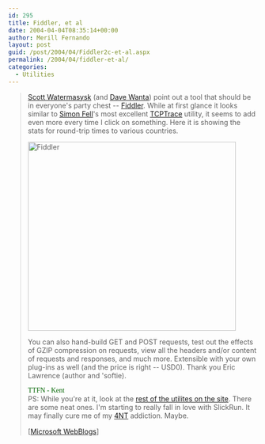 ```yaml
---
id: 295
title: Fiddler, et al
date: 2004-04-04T08:35:14+00:00
author: Merill Fernando
layout: post
guid: /post/2004/04/Fiddler2c-et-al.aspx
permalink: /2004/04/fiddler-et-al/
categories:
  - Utilities
---
```

<body xmlns="http://www.w3.org/1999/xhtml">
    <div class="Section1">
        <blockquote style='margin-top:5.0pt;margin-bottom:5.0pt'> 
        <p>
            <a href="http://scottwater.com/blog/archive/2004/03/16/Fiddler.aspx" title="http://scottwater.com/blog/archive/2004/03/16/Fiddler.aspx">Scott
            Watermasysk</a> (and <a href="http://weblogs.asp.net/dwanta" title="http://weblogs.asp.net/dwanta">Dave
            Wanta</a>) point out a tool that should be in everyone's party chest -- <a href="http://www.bayden.com/fiddler/" title="http://www.bayden.com/fiddler/">Fiddler</a>.
            While at first glance it looks similar to <a href="http://www.pocketsoap.com/weblog/" title="http://www.pocketsoap.com/weblog/">Simon
            Fell</a>'s most excellent <a href="http://www.pocketsoap.com/tcptrace/" title="http://www.pocketsoap.com/tcptrace/">TCPTrace</a> utility,
            it seems to add even more every time I click on something. Here it is showing the
            stats for round-trip times to various countries.
        </p>
        <p>
            <img border="0" width="420" height="382" id="_x0000_i1025" src="http://www.f1group.com/drop/fiddler.png" alt="Fiddler" />
        </p>
        <p>
            You can also hand-build GET and POST requests, test out the effects of GZIP compression
            on requests, view all the headers and/or content of requests and responses, and much
            more. Extensible with your own plug-ins as well (and the price is right -- USD0).
            Thank you Eric Lawrence (author and 'softie).
        </p>
        <p>
            <font color="darkgreen"><span style='; font-family:Verdana;color:darkgreen'>TTFN -
            Kent<br />
            </span></font>PS: While you're at it, look at the <a href="http://www.bayden.com/other/" title="http://www.bayden.com/other/">rest
            of the utilites on the site</a>. There are some neat ones. I'm starting to really
            fall in love with SlickRun. It may finally cure me of my <a href="http://www.jpsoft.com/4ntdes.htm" title="http://www.jpsoft.com/4ntdes.htm">4NT</a> addiction.
            Maybe.
        </p>
        <p class="MsoNormal">
            <img border="0" width="1" height="1" id="_x0000_i1026" src="http://blogs.msdn.com/ksharkey/aggbug/106939.aspx" />
            <br />
            [<a href="http://blogs.msdn.com/ksharkey/archive/2004/04/02/106939.aspx">Microsoft
            WebBlogs</a>]
        </p>
        </blockquote>
    </div>
</body>